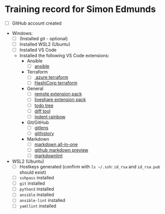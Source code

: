 # Training record for Simon Edmunds

- [ ] GitHub account created
- Windows:
  - [ ] (Installed git - optional)
  - [ ] Installed WSL2 (Ubuntu)
  - [ ] Installed VS Code
  - Installed the following VS Code extensions:
    - Ansible
      - [ ] [ansible](https://marketplace.visualstudio.com/items?itemName=tomaciazek.ansible)
    - Terraform
      - [ ] [ azure terraform](https://marketplace.visualstudio.com/items?itemName=ms-azuretools.vscode-azureterraform)
      - [ ] [HashiCorp terraform](https://marketplace.visualstudio.com/items?itemName=HashiCorp.terraform)
    - General
      - [ ] [remote extension pack](https://marketplace.visualstudio.com/items?itemName=ms-vscode-remote.vscode-remote-extensionpack)
      - [ ] [liveshare extension pack](https://marketplace.visualstudio.com/items?itemName=MS-vsliveshare.vsliveshare-pack)
      - [ ] [todo tree](https://marketplace.visualstudio.com/items?itemName=Gruntfuggly.todo-tree)
      - [ ] [diff tool](https://marketplace.visualstudio.com/items?itemName=jinsihou.diff-tool)
      - [ ] [indent rainbow](https://marketplace.visualstudio.com/items?itemName=oderwat.indent-rainbow)
    - Git/GitHub
      - [ ] [gitlens](https://marketplace.visualstudio.com/items?itemName=eamodio.gitlens)
      - [ ] [githistory](https://marketplace.visualstudio.com/items?itemName=donjayamanne.githistory)
    - Markdown
      - [ ] [markdown all-in-one](https://marketplace.visualstudio.com/items?itemName=yzhang.markdown-all-in-one)
      - [ ] [github markdown preview](https://marketplace.visualstudio.com/items?itemName=bierner.github-markdown-preview)
      - [ ] [markdownlint](https://marketplace.visualstudio.com/items?itemName=DavidAnson.vscode-markdownlint)
- WSL2 (Ubuntu)
  - [ ] Hostkeys generated (confirm with `ls ~/.ssh`: `id_rsa` and `id_rsa.pub` should exist)
  - [ ] `sshpass` installed
  - [ ] `git` installed
  - [ ] `python3` installed
  - [ ] `ansible` installed
  - [ ] `ansible-lint` installed
  - [ ] `yamllint` installed
